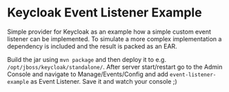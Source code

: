 # Keycloak Event Listener Example
Simple provider for Keycloak as an example how a simple custom event listener can be implemented.
To simulate a more complex implementation a dependency is included and the result is packed as an EAR.

Build the jar using `mvn package` and then deploy it to e.g. `/opt/jboss/keycloak/standalone/`. 
After server start/restart go to the Admin Console and navigate to Manage/Events/Config and add `event-listener-example` as Event Listener. Save it and watch your console ;) 
